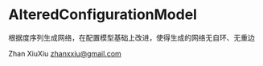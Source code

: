 AlteredConfigurationModel
=========================

根据度序列生成网络，在配置模型基础上改进，使得生成的网络无自环、无重边

Zhan XiuXiu
zhanxxiu@gmail.com
